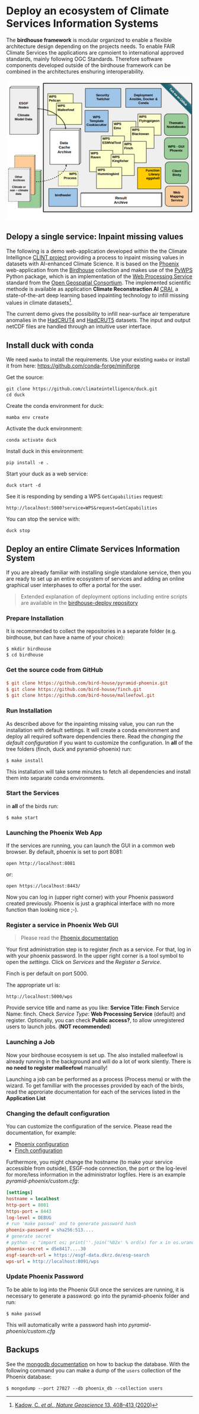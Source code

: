 # **Deploy an ecosystem of Climate Services Information Systems**

The **birdhouse framework** is modular organized to enable a flexible architecture design depending on the projects needs. To enable FAIR Climate Services the applications are cpmoient to international approved standards, mainly following OGC Standards. Therefore software components developed outside of the birdhouse framework can be combined in the architectures enshuring interoperability.

![](images/birdhouse-framework.png)

## Delopy a single service: Inpaint missing values 

The following is a demo web-application developed within the the Climate Intellignce [CLINT project](https://climateintelligence.eu) providing a process to inpaint missing values in datasets with AI-enhanced Climate Science. It is based on the [Phoenix](https://pyramid-phoenix.readthedocs.io/en/latest/) web-application from the [Birdhouse](http://bird-house.github.io/) collection and makes use of the [PyWPS](https://pywps.org/) Python package, which is an implementation of the [Web Processing Service](https://www.ogc.org/standards/wps) standard from the [Open Geospatial Consortium](https://www.ogc.org/). The implemented scientific methode is available as application **Climate Reconstraction AI** [CRAI](https://github.com/FREVA-CLINT/climatereconstructionAI/tree/clint), a state-of-the-art deep learning based inpainting technology to infill missing values in climate datasets[^1].

The current demo gives the possibility to infill near-surface air temperature anomalies in the [HadCRUT4](https://www.metoffice.gov.uk/hadobs/hadcrut4/) and [HadCRUT5](https://www.metoffice.gov.uk/hadobs/hadcrut5/) datasets. The input and output netCDF files are handled through an intuitive user interface.

[^1]: [Kadow, C. *et al.*, *Nature Geoscience* 13, 408–413 (2020)](http://dx.doi.org/10.1038/s41561-020-0582-5)

## Install duck with conda

We need `mamba` to install the requirements. Use your existing `mamba` or install it from here: https://github.com/conda-forge/miniforge

Get the source:
```
git clone https://github.com/climateintelligence/duck.git
cd duck
```

Create the conda environment for duck:
```
mamba env create
```

Activate the duck environment:
```
conda activate duck
```

Install duck in this environment:
```
pip install -e .
```

Start your duck as a web service:
```
duck start -d
```

See it is responding by sending a WPS `GetCapabilities` request:
```
http://localhost:5000?service=WPS&request=GetCapabilities
```

You can stop the service with:
```
duck stop
```

## Deploy an entire Climate Services Information System

If you are already familiar with installing single standalone service, then you are ready to set up an entire ecosystem of services and adding an online graphical user interphases to offer a portal for the user.

> Extended explanation of deployment options including entire scripts are available in the [birdhouse-deploy repository](https://birdhouse-deploy.readthedocs.io/en/latest/) 

### Prepare Installation

It is recommended to collect the repositories in a separate folder (e.g. birdhouse, but can have a name of your choice):

    $ mkdir birdhouse
    $ cd birdhouse

### Get the source code from GitHub

``` ini
$ git clone https://github.com/bird-house/pyramid-phoenix.git
$ git clone https://github.com/bird-house/finch.git
$ git clone https://github.com/bird-house/malleefowl.git
```

### Run Installation

As described above for the inpainting missing value, you can run the installation with default settings. It will create a conda environment and deploy all required software dependencies there. Read the *changing the default configuration* if you want to customize the configuration. In **all** of the tree folders (finch, duck and pyramid-phoenix) run:

    $ make install

This installation will take some minutes to fetch all dependencies and
install them into separate conda environments.

### Start the Services

in **all** of the birds run:

    $ make start

### Launching the Phoenix Web App

If the services are running, you can launch the GUI in a common web browser. By default, phoenix is set to port 8081:

    open http://localhost:8081

or:

    open https://localhost:8443/

Now you can log in (upper right corner) with your Phoenix password created previously. Phoenix is just a graphical interface with no more function than looking nice ;-).

### Register a service in Phoenix Web GUI

> Please read the [Phoenix documentation](https://pyramid-phoenix.readthedocs.io/en/latest/user_guide.html#)

Your first administration step is to register *finch* as a service. For that, log in with your phoenix password. In the upper right corner is a tool symbol to open the *settings*. Click on *Services* and the *Register a Service*.

Finch is per default on port 5000.

The appropriate url is:

    http://localhost:5000/wps

Provide service title and name as you like: **Service Title: Finch** Service Name: finch. 
Check *Service Type*: **Web Processing Service** (default) and register. Optionally, you can check **Public access?**, to allow unregistered users to launch jobs. (**NOT recommended**)

### Launching a Job
Now your birdhouse ecosysem is set up. The also installed malleefowl is
already running in the background and will do a lot of work silently.
There is **no need to register malleefowl** manually!

Launching a job can be performed as a process (Process menu) or with the wizard. To get familliar with the processes provided by each of the birds, read the approriate documentation for each of the services listed in the **Application List**

### Changing the default configuration

You can customize the configuration of the service. Please read the
documentation, for example:

-   [Phoenix configuration](https://pyramid-phoenix.readthedocs.io/en/latest/configuration.html)
-   [Finch configuration](https://pavics-sdi.readthedocs.io/projects/finch/en/latest/configuration.html)

Furthermore, you might change the hostname (to make your service accessible from outside), ESGF-node connection, the port or the log-level for more/less information in the administrator logfiles. Here is an example *pyramid-phoenix/custom.cfg*:

``` ini
[settings]
hostname = localhost
http-port = 8081
https-port = 8443
log-level = DEBUG
# run 'make passwd' and to generate password hash
phoenix-password = sha256:513....
# generate secret
# python -c "import os; print(''.join('%02x' % ord(x) for x in os.urandom(16)))"
phoenix-secret = d5e8417....30
esgf-search-url = https://esgf-data.dkrz.de/esg-search
wps-url = http://localhost:8091/wps
```

### Update Phoenix Password

To be able to log into the Phoenix GUI once the services are running, it is necessary to generate a password: go into the pyramid-phoenix folder and run:

    $ make passwd

This will automatically write a password hash into *pyramid-phoenix/custom.cfg*

## Backups

See the [mongodb documentation](https://docs.mongodb.com/manual/core/backups/) on how to backup the database. With the following command you can make a dump of the `users` collection of the Phoenix database:

    $ mongodump --port 27027 --db phoenix_db --collection users


<!-- This section is outdated \...
:::

### General Remarks

| Check the `requirements`{.interpreted-text role="ref"} of your system!
| The installation is done as **normal user**, root rights are causing
  conflicts.


Birdhouse consists of several components like [Malleefowl]() and
[Emu](). Each of them can be installed individually. The installation is
done using the Python-based build system `Buildout`{.interpreted-text
role="term"}. Most of the dependencies are maintained in the
`Anaconda Python distribution`{.interpreted-text role="term"}. For
convenience, each birdhouse component has a
`Makefile <bootstrap:makefile>`{.interpreted-text role="ref"} to ease
the installation so you don\'t need to know how to call the Buildout
build tool.

## Requirements

Birdhouse uses `Anaconda Python distribution`{.interpreted-text
role="term"} for most of the dependencies. If Anaconda is not already
installed, it will be installed during the installation process.
Anaconda has packages for Linux, MacOSX and Windows. But not all
packages used by birdhouse are already available in the default package
channel of Anaconda. The missing packages are supplied by birdhouse on
`Binstar`{.interpreted-text role="term"}. But we currently maintain only
packages for Linux 64-bit and partly for MacOSX.

So the short answer to the requirements is: **you need a Linux 64-bit
installation**.

Birdhouse is currently used on Ubuntu 14.04 and CentOS 6.x. It should
also work on Debian, LinuxMint and Fedora.

Birdhouse also installs a few system packages using
[apt-get]{.title-ref} on Debian based distributions and
[yum]{.title-ref} on RedHat/CentOS based distributions. For this you
need a user account with [sudo]{.title-ref} permissions. Installing
system packages can be done in a separate step. So your installation
user does not need any special permissions. All installed files will go
into a birdhouse Anaconda environment in the home folder of the
installation user.

## Installing from source

The installation of birdhouse components from source is done with some
few commands. Here is an example for the Emu WPS service:

``` sh
$ git clone https://github.com/bird-house/emu.git
$ cd emu
$ make clean install
$ make start
$ firefox http://localhost:8094/wps
```

All the birdhouse components follow the same installation pattern. If
you want to see all the options of the [Makefile]{.title-ref} then type:

``` sh
$ make help
```

You will find more information about these options in the
`Makefile documentation <bootstrap:makefile>`{.interpreted-text
role="ref"}.

Read the documention of each birdhouse component for the details of the
installation and how to configure the components. The
`birdhouse bootstrap documentation <bootstrap:introduction>`{.interpreted-text
role="ref"} gives some `examples <bootstrap:examples>`{.interpreted-text
role="ref"} of the different ways of making the installation.

On the WPS client side we have:

-   [Phoenix](): a Pyramid web application.
-   [Birdy](): a simple WPS command line tool.

On the WPS server side we have:

-   [Malleefowl](): provides base WPS services to access data.
-   [Flyingpigeon](): provides WPS services for the climate impact
    community.
-   [Hummingbird](): provides WPS services for CDO and climate metadata
    checks.
-   [Emu](): just some WPS processes for testing.

## Nginx, gunicorn and supervisor

Birdhouse sets up a `PyWPS`{.interpreted-text role="term"} server (and
also the Phoenix web application) using `Buildout`{.interpreted-text
role="term"}. We use the `Gunicorn`{.interpreted-text role="term"} HTTP
application server (similar to Tomcat for Java servlet applications ) to
run these web applications with the `WSGI`{.interpreted-text
role="term"} interface. In front of the Gunicorn application server, we
use the `Nginx`{.interpreted-text role="term"} HTTP server (similar to
the Apache web server). All these web services are started/stopped and
monitored by a `Supervisor`{.interpreted-text role="term"} service.

See the following image for how this looks like:

![image](_images/WsgiApp.png)

When installing a birdhouse WPS service, you don\'t need to care about
this setup. This is all done by Buildout and using some extensions
provided by birdhouse.

The Makefile of a birdhouse application has convenience targets to
start/stop a WPS service controlled by the Supervisor and to check the
status:

``` sh
$ make start    # start wps service
$ make stop     # stop wps service
$ make status   # show status of wps service
Supervisor status ...
/home/pingu/.conda/envs/birdhouse/bin/supervisorctl status
emu                              RUNNING   pid 25698, uptime 0:00:02
malleefowl                       RUNNING   pid 25702, uptime 0:00:02
mongodb                          RUNNING   pid 25691, uptime 0:00:02
nginx                            RUNNING   pid 25699, uptime 0:00:02
phoenix                          RUNNING   pid 25694, uptime 0:00:02
pycsw                            RUNNING   pid 25700, uptime 0:00:02
tomcat                           RUNNING   pid 25693, uptime 0:00:02
```

You can also use the Supervisor monitor web service which by default is
available on port <http://localhost:9001/>. The Supervisor monitor app
looks like in the following screenshot.

![image](_images/supervisor-monitor.png)

## Using birdhouse with Docker {#docker}

An alternative way to install and deploy birdhouse Web Processing
Services is by using `Docker`{.interpreted-text role="term"}. The
birdhouse WPS servers are available as a Docker image on [Docker
Hub](https://hub.docker.com/r/birdhouse/). See an example on how to use
them with the `Emu WPS Docker image <emu:tutorial>`{.interpreted-text
role="ref"}.
 -->
